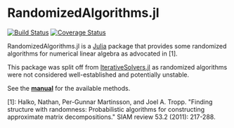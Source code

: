 # RandomizedAlgorithms.jl

[![Build Status](https://travis-ci.org/haampie/RandomizedAlgorithms.jl.svg?branch=master)](https://travis-ci.org/haampie/RandomizedAlgorithms.jl)
[![Coverage Status](https://coveralls.io/repos/github/haampie/RandomizedAlgorithms.jl/badge.svg?branch=master)](https://coveralls.io/github/haampie/RandomizedAlgorithms.jl?branch=master)

RandomizedAlgorithms.jl is a [Julia](https://julialang.org/) package that provides some randomized algorithms for numerical linear algebra as advocated in [1].

This package was split off from [IterativeSolvers.jl](https://github.com/JuliaMath/IterativeSolvers.jl) as randomized algorithms were not considered well-established and potentially unstable.

See the [**manual**](https://haampie.github.io/RandomizedAlgorithms.jl/latest/) for the available methods.

[1]: Halko, Nathan, Per-Gunnar Martinsson, and Joel A. Tropp. "Finding structure with randomness: Probabilistic algorithms for constructing approximate matrix decompositions." SIAM review 53.2 (2011): 217-288.